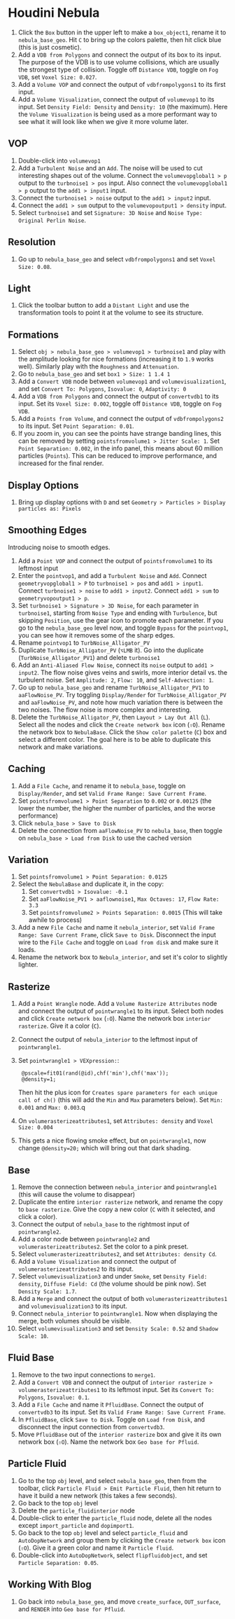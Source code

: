 # Houdini Nebula

1. Click the `Box` button in the upper left to make a `box_object1`, rename it to `nebula_base_geo`. Hit `C` to bring up the colors palette, then hit click blue (this is just cosmetic).
2. Add a `VDB from Polygons` and connect the output of its box to its input. The purpose of the VDB is to use volume collisions, which are usually the strongest type of collision. Toggle off `Distance VDB`, toggle on `Fog VDB`, set `Voxel Size: 0.027`.
3. Add a `Volume VOP` and connect the output of `vdbfrompolygons1` to its first input.
4. Add a `Volume Visualization`, connect the output of `volumevop1` to its input. Set `Density Field: Density` and `Density: 10` (the maximum). Here the `Volume Visualization` is being used as a more performant way to see what it will look like when we give it more volume later.

## VOP

1. Double-click into `volumevop1`
2. Add a `Turbulent Noise` and an `Add`. The noise will be used to cut interesting shapes out of the volume. Connect the `volumevopglobal1 > p` output to the `turbnoise1 > pos` input. Also connect the `volumevopglobal1 > p` output to the `add1 > input1` input.
3. Connect the `turbnoise1 > noise` output to the `add1 > input2` input.
4. Connect the `add1 > sum` output to the `volumevopoutput1 > density` input.
5. Select `turbnoise1` and set `Signature: 3D Noise` and `Noise Type: Original Perlin Noise`.

## Resolution

1. Go up to `nebula_base_geo` and select `vdbfrompolygons1` and set `Voxel Size: 0.08`.

## Light

1. Click the toolbar button to add a `Distant Light` and use the transformation tools to point it at the volume to see its structure.

## Formations

1. Select `obj > nebula_base_geo > volumevop1 > turbnoise1` and play with the amplitude looking for nice formations (increasing it to `1.9` works well). Similarly play with the `Roughness` and `Attenuation`.
2. Go to `nebula_base_geo` and set `box1 > Size: 1 1.4 1`
3. Add a `Convert VDB` node between `volumevop1` and `volumevisualization1`, and set `Convert To: Polygons`, `Isovalue: 0`, `Adaptivity: 0`
4. Add a `VDB from Polygons` and connect the output of `convertvdb1` to its input. Set its `Voxel Size: 0.002`, toggle off `Distance VDB`, toggle on `Fog VDB`.
5. Add a `Points from Volume`, and connect the output of `vdbfrompolygons2` to its input. Set `Point Separation: 0.01`.
6. If you zoom in, you can see the points have strange banding lines, this can be removed by setting `pointsfromvolume1 > Jitter Scale: 1`. Set `Point Separation: 0.002`, in the info panel, this means about 60 million particles (`Points`). This can be reduced to improve performance, and increased for the final render.

## Display Options

1. Bring up display options with `D` and set `Geometry > Particles > Display particles as: Pixels`

## Smoothing Edges

Introducing noise to smooth edges.

1. Add a `Point VOP` and connect the output of `pointsfromvolume1` to its leftmost input
2. Enter the `pointvop1`, and add a `Turbulent Noise` and `Add`. Connect `geometryvopglobal1 > P` to `turbnoise1 > pos` and `add1 > input1`. Connect `turbnoise1 > noise` to `add1 > input2`. Connect `add1 > sum` to `geometryvopoutput1 > p`.
3. Set `turbnoise1 > Signature > 3D Noise`, for each parameter in `turbnoise1`, starting from `Noise Type` and ending with `Turbulence`, but skipping `Position`, use the gear icon to promote each parameter. If you go to the `nebula_base_geo` level now, and toggle `Bypass` for the `pointvop1`, you can see how it removes some of the sharp edges.
4. Rename `pointvop1` to `TurbNoise_Alligator_PV`
5. Duplicate `TurbNoise_Alligator_PV` (`⌥LMB` it). Go into the duplicate (`TurbNoise_Alligator_PV1`) and delete `turbnoise1`
6. Add an `Anti-Aliased Flow Noise`, connect its `noise` output to `add1 > input2`. The flow noise gives veins and swirls, more interior detail vs. the turbulent noise. Set `Amplitude: 2`, `Flow: 10`, and `Self-Advection: 1`.
7. Go up to `nebula_base_geo` and rename `TurbNoise_Alligator_PV1` to `aaFlowNoise_PV`. Try toggling `Display/Render` for `TurbNoise_Alligator_PV` and `aaFlowNoise_PV`, and note how much variation there is between the two noises. The flow noise is more complex and interesting.
8. Delete the `TurbNoise_Alligator_PV`, then `Layout > Lay Out All` (`L`). Select all the nodes and click the `Create network box` icon (`⇧O`). Rename the network box to `NebulaBase`. Click the `Show color palette` (`C`) box and select a different color. The goal here is to be able to duplicate this network and make variations.

## Caching

1. Add a `File Cache`, and rename it to `nebula_base`, toggle on `Display/Render`, and set `Valid Frame Range: Save Current Frame`.
2. Set `pointsfromvolume1 > Point Separation` to `0.002` or `0.00125` (the lower the number, the higher the number of particles, and the worse performance)
3. Click `nebula_base > Save to Disk`
4. Delete the connection from `aaFlowNoise_PV` to `nebula_base`, then toggle on `nebula_base > Load from Disk` to use the cached version

## Variation

1. Set `pointsfromvolume1 > Point Separation: 0.0125`
2. Select the `NebulaBase` and duplicate it, in the copy:
    1. Set `convertvdb1 > Isovalue: -0.1`
    2. Set `aaFlowNoise_PV1 > aaflownoise1`, `Max Octaves: 17`, `Flow Rate: 3.3`
    3. Set `pointsfromvolume2 > Points Separation: 0.0015` (This will take awhile to process)
3. Add a new `File Cache` and name it `nebula_interior`, set `Valid Frame Range: Save Current Frame`, click `Save to Disk`. Disconnect the input wire to the `File Cache` and toggle on `Load from disk` and make sure it loads.
4. Rename the network box to `Nebula_interior`, and set it's color to slightly lighter.

## Rasterize

1. Add a `Point Wrangle` node. Add a `Volume Rasterize Attributes` node and connect the output of `pointwrangle1` to its input. Select both nodes and click `Create network box` (`⇧O`). Name the network box `interior rasterize`. Give it a color (`C`).
2. Connect the output of `nebula_interior` to the leftmost input of `pointwrangle1`.
3. Set `pointwrangle1 > VEXpression:`:

        @pscale=fit01(rand(@id),chf('min'),chf('max'));
        @density=1;

    Then hit the plus icon for `Creates spare parameters for each unique call of ch()` (this will add the `Min` and `Max` parameters below). Set `Min: 0.001` and `Max: 0.003`.q
4. On `volumerasterizeattributes1`, set `Attributes: density` and `Voxel Size: 0.004`
5. This gets a nice flowing smoke effect, but on `pointwrangle1`, now change `@density=20;` which will bring out that dark shading.

## Base

1. Remove the connection between `nebula_interior` and `pointwrangle1` (this will cause the volume to disappear)
2. Duplicate the entire `interior rasterize` network, and rename the copy to `base rasterize`. Give the copy a new color (`C` with it selected, and click a color).
3. Connect the output of `nebula_base` to the rightmost input of `pointwrangle2`.
4. Add a color node between `pointwrangle2` and `volumerasterizeattributes2`. Set the color to a pink preset.
5. Select `volumerasterizeattributes2`, and set `Attributes: density Cd`.
6. Add a `Volume Visualization` and connect the output of `volumerasterizeattributes2` to its input.
7. Select `volumevisualization3` and under `Smoke`, set `Density Field: density`, `Diffuse Field: Cd` (the volume should be pink now). Set `Density Scale: 1.7`.
8. Add a `Merge` and connect the output of both `volumerasterizeattributes1` and `volumevisualization3` to its input.
9. Connect `nebula_interior` to `pointwrangle1`. Now when displaying the merge, both volumes should be visible.
10. Select `volumevisualization3` and set `Density Scale: 0.52` and `Shadow Scale: 10`.

## Fluid Base

1. Remove to the two input connections to `merge1`.
2. Add a `Convert VDB` and connect the output of `interior rasterize > volumerasterizeattributes1` to its leftmost input. Set its `Convert To: Polygons`, `Isovalue: 0.1`.
3. Add a `File Cache` and name it `PfluidBase`. Connect the output of `convertvdb3` to its input. Set its `Valid Frame Range: Save Current Frame`.
4. In `PfluidBase`, click `Save to Disk`. Toggle on `Load from Disk`, and disconnect the input connection from `convertvdb3`.
5. Move `PfluidBase` out of the `interior rasterize` box and give it its own network box (`⇧O`). Name the network box `Geo base for Pfluid`.

## Particle Fluid

1. Go to the top `obj` level, and select `nebula_base_geo`, then from the toolbar, click `Particle Fluid > Emit Particle Fluid`, then hit return to have it build a new network (this takes a few seconds).
2. Go back to the top `obj` level
3. Delete the `particle_fluidinterior` node
4. Double-click to enter the `particle_fluid` node, delete all the nodes except `import_particle` and `dopimport1`.
5. Go back to the top `obj` level and select `particle_fluid` and `AutoDopNetwork` and group them by clicking the `Create network box` icon (`⇧O`). Give it a green color and name it `Particle fluid`.
6. Double-click into `AutoDopNetwork`, select `flipfluidobject`, and set `Particle Separation: 0.05`.

## Working With Blog

1. Go back into `nebula_base_geo`, and move `create_surface`, `OUT_surface`, and `RENDER` into `Geo base for Pfluid`.
